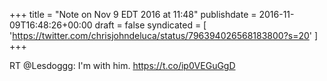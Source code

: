 +++
title = "Note on Nov 9 EDT 2016 at 11:48"
publishdate = 2016-11-09T16:48:26+00:00
draft = false
syndicated = [ 'https://twitter.com/chrisjohndeluca/status/796394026568183800?s=20' ]
+++

RT @Lesdoggg: I'm with him. https://t.co/ip0VEGuGgD
